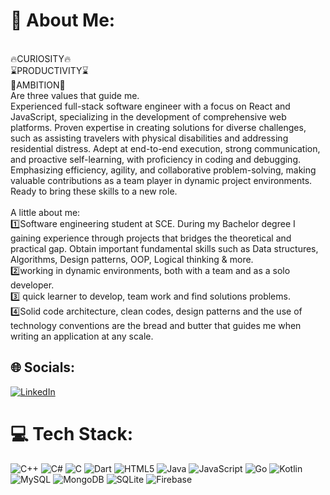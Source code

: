 # 💫 About Me:
<br>🔥CURIOSITY🔥<br>⌛️PRODUCTIVITY⌛️<br>🚀AMBITION🚀<br>Are three values that guide me.<br>Experienced full-stack software engineer with a focus on React and JavaScript, specializing in the development of comprehensive web platforms. Proven expertise in creating solutions for diverse challenges, such as assisting travelers with physical disabilities and addressing residential distress. Adept at end-to-end execution, strong communication, and proactive self-learning, with proficiency in coding and debugging. Emphasizing efficiency, agility, and collaborative problem-solving, making valuable contributions as a team player in dynamic project environments. Ready to bring these skills to a new role.<br><br>A little about me:<br>1️⃣Software engineering student at SCE. During my Bachelor degree I gaining experience through projects that bridges the theoretical and practical gap. Obtain important fundamental skills such as Data structures, Algorithms, Design patterns, OOP, Logical thinking & more.<br>2️⃣working in dynamic environments, both with a team and as a solo developer.<br>3️⃣ quick learner to develop, team work and find solutions problems.<br>4️⃣Solid code architecture, clean codes, design patterns and the use of technology conventions are the bread and butter that guides me when writing an application at any scale.<br>


## 🌐 Socials:
[![LinkedIn](https://img.shields.io/badge/LinkedIn-%230077B5.svg?logo=linkedin&logoColor=white)](https://linkedin.com/in/https://www.linkedin.com/in/sujood-eldda-988828148/) 

# 💻 Tech Stack:
![C++](https://img.shields.io/badge/c++-%2300599C.svg?style=for-the-badge&logo=c%2B%2B&logoColor=white) ![C#](https://img.shields.io/badge/c%23-%23239120.svg?style=for-the-badge&logo=csharp&logoColor=white) ![C](https://img.shields.io/badge/c-%2300599C.svg?style=for-the-badge&logo=c&logoColor=white) ![Dart](https://img.shields.io/badge/dart-%230175C2.svg?style=for-the-badge&logo=dart&logoColor=white) ![HTML5](https://img.shields.io/badge/html5-%23E34F26.svg?style=for-the-badge&logo=html5&logoColor=white) ![Java](https://img.shields.io/badge/java-%23ED8B00.svg?style=for-the-badge&logo=openjdk&logoColor=white) ![JavaScript](https://img.shields.io/badge/javascript-%23323330.svg?style=for-the-badge&logo=javascript&logoColor=%23F7DF1E) ![Go](https://img.shields.io/badge/go-%2300ADD8.svg?style=for-the-badge&logo=go&logoColor=white) ![Kotlin](https://img.shields.io/badge/kotlin-%237F52FF.svg?style=for-the-badge&logo=kotlin&logoColor=white) ![MySQL](https://img.shields.io/badge/mysql-%2300000f.svg?style=for-the-badge&logo=mysql&logoColor=white) ![MongoDB](https://img.shields.io/badge/MongoDB-%234ea94b.svg?style=for-the-badge&logo=mongodb&logoColor=white) ![SQLite](https://img.shields.io/badge/sqlite-%2307405e.svg?style=for-the-badge&logo=sqlite&logoColor=white) ![Firebase](https://img.shields.io/badge/Firebase-039BE5?style=for-the-badge&logo=Firebase&logoColor=white)

